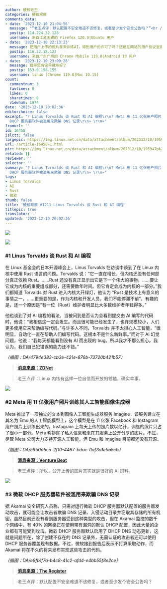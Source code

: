 ```yaml
---
author: 硬核老王
categories: 硬核观察
comments_data:
- date: '2023-12-10 21:04:56'
  message: "“老王点评：默认配置不安全难道不该修复，或者至少发个安全公告吗？”<br />\r\n<br />\r\n——NSA：如果修复了我如何方便入侵？"
  postip: 114.224.32.128
  username: 来自江苏无锡的 Firefox 120.0|Ubuntu 用户
- date: '2023-12-10 22:13:23'
  message: 把用户上传的照片拿来训练AI，得到用户的许可了吗？还是在网站的用户协议里面有写？
  postip: 116.22.18.123
  username: 来自广东广州的 Chrome Mobile 119.0|Android 10 用户
- date: '2023-12-10 23:09:28'
  message: 我寻思肯定早就写好了
  postip: 153.0.156.155
  username: linux [Chrome 119.0|Mac 10.15]
count:
  commentnum: 3
  favtimes: 0
  likes: 0
  sharetimes: 0
  viewnum: 1974
date: '2023-12-10 20:02:36'
editorchoice: false
excerpt: "? Linus Torvalds 谈 Rust 和 AI 编程\r\n? Meta 用 11 亿张用户照片训练其人工智能图像生成器\r\n? 微软
  DHCP 服务器软件被滥用来欺骗 DNS 记录\r\n» \r\n»"
fromurl: ''
id: 16458
islctt: false
largepic: https://img.linux.net.cn/data/attachment/album/202312/10/195947pk2r1kfr9c4442fc.jpg
url: /article-16458-1.html
pic: https://img.linux.net.cn/data/attachment/album/202312/10/195947pk2r1kfr9c4442fc.jpg.thumb.jpg
related: []
reviewer: ''
selector: ''
summary: "? Linus Torvalds 谈 Rust 和 AI 编程\r\n? Meta 用 11 亿张用户照片训练其人工智能图像生成器\r\n? 微软
  DHCP 服务器软件被滥用来欺骗 DNS 记录\r\n» \r\n»"
tags:
- Linus Torvalds
- AI
- Rust
- 微软
thumb: false
title: '硬核观察 #1211 Linus Torvalds 谈 Rust 和 AI 编程'
titlepic: true
translator: ''
updated: '2023-12-10 20:02:36'
---
```


![](https://img.linux.net.cn/data/attachment/album/202312/10/195947pk2r1kfr9c4442fc.jpg)


![](https://img.linux.net.cn/data/attachment/album/202312/10/200120gsv2h2qs32lmqyhz.png)


### #1 Linus Torvalds 谈 Rust 和 AI 编程


在 Linux 基金会的日本开源峰会上，Linus Torvalds 在访谈中谈到了在 Linux 内核中使用 Rust 语言的问题。Torvalds 说：“它一直在增长，但内核还没有任何部分真正依赖 Rust。……Rust 还没有真正显示出它是下一个伟大的事物。……要让它成为内核的重要组成部分，还需要数年时间。但它肯定会成为内核的一部分。”我们都知道 Torvalds 对 Rust 进入内核大开绿灯，他认为 “Rust 是技术上有意义的事情之一，……更重要的是，作为内核和开发人员，我们不能停滞不前”。有趣的是，还一个原因是“有一位（Rust）维护者明显比大多数维护者年轻得多。”


他也谈到了对 AI 编程的看法，当被问到是否认为会看到提交由 AI 编写的代码时，他说：“我相信这一定会发生。而且很可能已经发生了，也许规模较小，人们更多使用它来帮助编写代码。”与许多人不同，Torvalds 并不太担心人工智能，“很明显，自动化一直在帮助人们编写代码。这根本不是什么新鲜事。”而对于 AI 幻觉问题，他说：“我每天都能看到没有 AI 而出现的 bug。所以我才不那么担心。我认为，我们自己犯错误的能力还不错。”


*（插图：DA/4794e383-cb3e-421e-876b-73720b421b57）*



> 
> **[消息来源：ZDNet](https://www.zdnet.com/article/linus-torvalds-on-state-of-linux-today-and-how-ai-figures-in-its-future/)**
> 
> 
> 



> 
> 老王点评：Linux 内核有这样一位自信而开放的领袖，确实幸事。
> 
> 
> 


![](https://img.linux.net.cn/data/attachment/album/202312/10/200145vzmbk8ke4nzwfn8l.png)


### #2 Meta 用 11 亿张用户照片训练其人工智能图像生成器


Meta 推出了一项独立的文本到图像人工智能生成器服务 Imagine，该服务建立在其名为 Emu 的人工智能模型上，这个模型是在 11 亿张 Facebook 和 Instagram 用户照片上训练出来的。Instagram 上每天上传的照片数以亿计，训练的照片只占了很小一部分。Meta 称排除了私人信息和未在其服务上公开分享的图片。不过，尽管 Meta 公司大力支持开源人工智能，但 Emu 和 Imagine 目前都还没有开源。


*（插图：DA/c9b0a5ca-2f10-4467-bdac-0af3a1eba5cb）*



> 
> **[消息来源：Venture Beat](https://venturebeat.com/ai/meta-publicly-launches-ai-image-generator-trained-on-your-facebook-instagram-photos/)**
> 
> 
> 



> 
> 老王点评：所以，公开上传的图片其实就是很好的 AI 饲料。
> 
> 
> 


![](https://img.linux.net.cn/data/attachment/album/202312/10/200205yzp7xv007iqps7ie.png)


### #3 微软 DHCP 服务器软件被滥用来欺骗 DNS 记录


据 Akamai 安全研究人员称，只需对运行微软 DHCP 服务器默认配置的服务器发动攻击，就可能会让攻击者欺骗 DNS 记录、入侵活动目录并窃取其存储的所有机密。虽然目前还没有看到服务器受到这种类型的攻击，但在 Akamai 监控的数千个网络中，有 40% 的网络正在使用带有漏洞的默认 DHCP 配置，因此大量的企业都有可能受到攻击。微软 DHCP 服务器默认启用了 DHCP DNS 动态更新，这就是问题所在，除了创建不存在的 DNS 记录外，无需认证的攻击者还可以使用 DHCP 服务器覆盖现有数据。不过，微软接到报告后表示不打算采取动作，而 Akamai 将在不久的将来发布实现这些攻击的代码。


*（插图：DA/e8fb1f7a-b4c8-41c2-afd4-e4bb55f8e2ce）*



> 
> **[消息来源：The Register](https://www.theregister.com/AMP/2023/12/07/attacks_abuse_microsoft_dhcp/)**
> 
> 
> 



> 
> 老王点评：默认配置不安全难道不该修复，或者至少发个安全公告吗？
> 
> 
>